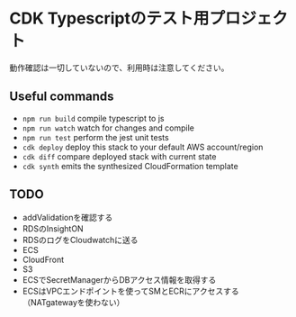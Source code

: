 # CDK Typescriptのテスト用プロジェクト

動作確認は一切していないので、利用時は注意してください。

## Useful commands

* `npm run build`   compile typescript to js
* `npm run watch`   watch for changes and compile
* `npm run test`    perform the jest unit tests
* `cdk deploy`      deploy this stack to your default AWS account/region
* `cdk diff`        compare deployed stack with current state
* `cdk synth`       emits the synthesized CloudFormation template

## TODO
- addValidationを確認する
- RDSのInsightON
- RDSのログをCloudwatchに送る
- ECS
- CloudFront
- S3
- ECSでSecretManagerからDBアクセス情報を取得する
- ECSはVPCエンドポイントを使ってSMとECRにアクセスする（NATgatewayを使わない）
